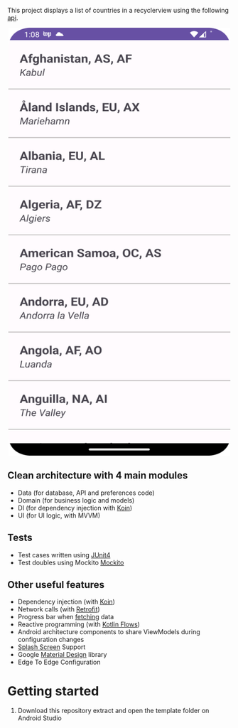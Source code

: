 

This project displays a list of countries in a recyclerview using the following [api](https://gist.githubusercontent.com/peymano-wmt/32dcb892b06648910ddd40406e37fdab/raw/db25946fd77c5873b0303b858e861ce724e0dcd0/countries.json).

<div align="center">
    <img src="Screenshot/country_list.png" alt="Logo" width="500" height="962.96">
</div>


## Clean architecture with 4 main modules
- Data (for database, API and preferences code)
- Domain (for business logic and models)
- DI (for dependency injection with [Koin](https://insert-koin.io/))
- UI (for UI logic, with MVVM)


## Tests
- Test cases written using [JUnit4](https://junit.org/junit4/)
- Test doubles using Mockito [Mockito](https://site.mockito.org/)

## Other useful features
- Dependency injection (with [Koin](https://insert-koin.io/))
- Network calls (with [Retrofit](https://square.github.io/retrofit/))
- Progress bar when [fetching](https://github.com/LandoSansNom/CherlanChallenge/blob/main/Screenshot/loadingbar.png) data
- Reactive programming (with [Kotlin Flows](https://kotlinlang.org/docs/reference/coroutines/flow.html))
- Android architecture components to share ViewModels during configuration changes
- [Splash Screen](https://developer.android.com/develop/ui/views/launch/splash-screen) Support
- Google [Material Design](https://material.io/blog/android-material-theme-color) library
- Edge To Edge Configuration

# Getting started
1. Download this repository extract and open the template folder on Android Studio

